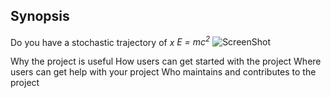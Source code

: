 ## Synopsis
Do you have a stochastic trajectory of $x$
*E = mc<sup>2</sup>*
![ScreenShot](http://mathurl.com/y7fw6bk4.png)

Why the project is useful
How users can get started with the project
Where users can get help with your project
Who maintains and contributes to the project

